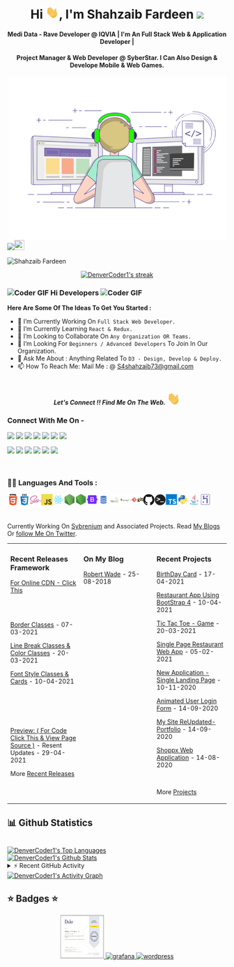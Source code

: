 <!-- First Main Heading -->
<h1 align="center"> Hi <img src="https://raw.githubusercontent.com/ABSphreak/ABSphreak/master/gifs/Hi.gif" width="30px">, I'm Shahzaib Fardeen <img src="https://emojis.slackmojis.com/emojis/images/1531849430/4246/blob-sunglasses.gif?1531849430" width="28"/> </h1>


<!-- Brief Text About Myself -->
<h4 align="center"> Medi Data - Rave Developer @ IQVIA | I'm An Full Stack Web & Application Developer | </h4>
<h4 align="center"> Project Manager & Web Developer @ SyberStar. I Can Also Design & Develope Mobile & Web Games. </h4>


<!-- Typing Master Picture --> 
<img align="right" alt="GIF" src="https://raw.githubusercontent.com/devSouvik/devSouvik/master/gif3.gif" width="500"/>
<br />
<br />


<!-- My Portfolio Bars -->
[<img src="https://img.shields.io/badge/-My_Website-000000?style=social&logo=google" />]()<img src="https://github.com/Yaseen549/Yaseen549/blob/main/live.gif" alt="" width="23" height="23">


<!-- Profile Views -->
<p align="left"> <img src="https://komarev.com/ghpvc/?username=Shahzaibfardeen" alt="Shahzaib Fardeen" /> </p>


<!-- Center Social Icons Follow Tabs
<p align="center">
  <a href="https://www.youtube.com/c/DevProTips?sub_confirmation=1"><img alt="youtube subscribers" title="Subscribe to my YouTube channel" src="https://freshidea.com/jonah/youtube-api/subscribers-badge.php?color=red&label=Subscribe&style=for-the-badge"/></a> 
  <a href="https://www.youtube.com/c/DevProTips"><img alt="youtube views" title="YouTube views" src="https://freshidea.com/jonah/youtube-api/view-count-badge-temp.php?label=Views&color=e1ad0e&style=for-the-badge#2"/></a> 
  <a href="https://twitter.com/DenverCoder1"><img alt="followers" title="Follow me on Twitter" src="https://img.shields.io/twitter/follow/DenverCoder1?color=55960c&label=Follow&logo=twitter&logoColor=white&style=for-the-badge"/></a>
  <a href="https://github.com/DenverCoder1"><img alt="followers" title="Follow me on Github" src="https://img.shields.io/github/followers/DenverCoder1?color=236ad3&style=for-the-badge&logo=github&label=Follow"/></a>
  <a href="https://github.com/DenverCoder1/Simple-View-Counter"><img alt="views" title="Github views" src="https://freshidea.com/jonah/app/ghpvc/"/></a>
</p> -->


<!-- Github Streaks Stats -->
<p align="center">
  <a href="https://github.com/DenverCoder1/github-readme-streak-stats">
    <img title="🔥 Get streak stats for your profile at git.io/streak-stats" alt="DenverCoder1's streak" src="https://github-readme-streak-stats.herokuapp.com/?user=shahzaibfardeen&theme=black-ice&hide_border=true&stroke=0000&background=060A0CD0"/>
  </a>
</p>


<!-- Skyline
<div align="center"><table>
  <tr><th><a href="https://skyline.github.com/arshdeepsahni/2020"><img width="1000px" src="https://user-images.githubusercontent.com/56549294/109688463-4b205900-7baa-11eb-9a16-e8df056b2e14.gif"></a></th></tr>
</table></div> -->


<!-- Github Streaks Stats - Black & Orange Combo 
[![GitHub Streak](https://github-readme-streak-stats.herokuapp.com/?user=shahzaibfardeen&theme=highcontrast)](https://github.com/DenverCoder1/github-readme-streak-stats)
<br> -->


<!-- Main Content Of The Page -->
### <img src="https://media.giphy.com/media/Veq8KumKpSCcfZ71P1/giphy.gif" alt="Coder GIF" width="23" height="23"> Hi Developers <img src="https://media.giphy.com/media/Veq8KumKpSCcfZ71P1/giphy.gif" alt="Coder GIF" width="23" height="23">


**Here Are Some Of The Ideas To Get You Started :** 
- 🔭 I’m Currently Working On `Full Stack Web Developer.` <br>
- 🌱 I’m Currently Learning `React & Redux.` <br>
- 👯 I’m Looking to Collaborate On `Any Organization OR Teams.` <br>
- 🤔 I’m Looking For `Beginners / Advanced Developers` To Join In Our Organization. <br>
- 💬 Ask Me About : Anything Related To `D3 - Design, Develop & Deploy.` <br>
- 📫 How To Reach Me: Mail Me : @ S4shahzaib73@gmail.com <br>
<br>


<!-- ## 📘 My top open source projects For Later Purpose 
<table>
  <thead align="center">
    <tr border: none;>
      <td><b>📘 Project</b></td>
      <td><b>⭐ Stars</b></td>
      <td><b>🤝 Forks</b></td>
    </tr>
  </thead>
  <tbody>
    <tr>
      <td><a href="https://github.com/DenverCoder1/github-readme-streak-stats"><b>GitHub Readme Streak Stats</b></a></td>
      <td><img alt="Stars" src="https://img.shields.io/github/stars/DenverCoder1/github-readme-streak-stats?style=flat-square&labelColor=343b41"/></td>
      <td><img alt="Forks" src="https://img.shields.io/github/forks/DenverCoder1/github-readme-streak-stats?style=flat-square&labelColor=343b41"/></td>
    </tr>
    <tr>
      <td><a href="https://github.com/DenverCoder1/LaTeX-Gboard-Dictionary"><b>LaTeX-Gboard-Dictionary</b></a></td>
      <td><img alt="Stars" src="https://img.shields.io/github/stars/DenverCoder1/LaTeX-Gboard-Dictionary?style=flat-square&labelColor=343b41"/></td>
      <td><img alt="Forks" src="https://img.shields.io/github/forks/DenverCoder1/LaTeX-Gboard-Dictionary?style=flat-square&labelColor=343b41"/></td>
    </tr>
    <tr>
      <td><a href="https://github.com/DenverCoder1/github-readme-youtube-stats"><b>GitHub Readme YouTube Stats</b></a></td>
      <td><img alt="Stars" src="https://img.shields.io/github/stars/DenverCoder1/github-readme-youtube-stats?style=flat-square&labelColor=343b41"/></td>
      <td><img alt="Forks" src="https://img.shields.io/github/forks/DenverCoder1/github-readme-youtube-stats?style=flat-square&labelColor=343b41"/></td>
    </tr>
    <tr>
      <td><a href="https://github.com/DenverCoder1/unicode-formatter"><b>Unicode Formatter</b></a></td>
      <td><img alt="Stars" src="https://img.shields.io/github/stars/DenverCoder1/unicode-formatter?style=flat-square&labelColor=343b41"/></td>
      <td><img alt="Forks" src="https://img.shields.io/github/forks/DenverCoder1/unicode-formatter?style=flat-square&labelColor=343b41"/></td>
    </tr>
    <tr>
      <td><a href="https://github.com/DenverCoder1/Unedit-for-Reddit"><b>Unedit for Reddit</b></a></td>
      <td><img alt="Stars" src="https://img.shields.io/github/stars/DenverCoder1/Unedit-for-Reddit?style=flat-square&labelColor=343b41"/></td>
      <td><img alt="Forks" src="https://img.shields.io/github/forks/DenverCoder1/Unedit-for-Reddit?style=flat-square&labelColor=343b41"/></td>
    </tr>
  </tbody>
</table>-->


<!-- Find Me On The Web -->
<p align="center">
  <b><i>Let's Connect !! Find Me On The Web.</i></b>
	<img src="https://raw.githubusercontent.com/ABSphreak/ABSphreak/master/gifs/Hi.gif" width="30px">
</p>


<!-- Social Sites & Connecting -->
### Connect With Me On - 

[<img src="https://img.shields.io/badge/-Gmail-000000?style=social&logo=gmail" />](mailto:s4shahzaib73@gmail.com) 
[<img src="https://img.shields.io/badge/-LinkedIn-000000?style=social&logo=linkedin" />](https://www.linkedin.com/in/shahzaib-fardeen/) 
[<img src="https://img.shields.io/badge/-YouTube-000000?style=social&logo=youtube" />]() 
[<img src="https://img.shields.io/badge/-Pinterest-000000?style=social&logo=pinterest" />]() 
[<img src="https://img.shields.io/badge/-Repl.it-000000?style=social&logo=repl.it" />]()
[<img src="https://img.shields.io/badge/-Reddit-000000?style=social&logo=reddit" />]()
[<img src="https://img.shields.io/badge/-Medium-000000?style=social&logo=medium" />]()

[<img src="https://img.shields.io/badge/-Instagram-000000?style=social&logo=instagram" />](https://www.instagram.com/shahzaib_fardeen/)
[<img src="https://img.shields.io/badge/-Twitter-000000?style=social&logo=twitter" />](https://twitter.com/ShahzaibFardeen) 
[<img src="https://img.shields.io/badge/-Discord-000000?style=social&logo=discord" />]()
[<img src="https://img.shields.io/badge/-StackOverflow-000000?style=social&logo=stackoverflow" />]()
[<img src="https://img.shields.io/badge/-Dribbble-000000?style=social&logo=dribbble" />]() 
[<img src="https://img.shields.io/badge/-Behance-000000?style=social&logo=behance" />]()

<br />


<!-- Old Languages Tools Bar Big Size -->
### 👨‍💻 Languages And Tools :

<img align="left" alt="HTML5" width="26px" src="https://raw.githubusercontent.com/github/explore/80688e429a7d4ef2fca1e82350fe8e3517d3494d/topics/html/html.png" />
<img align="left" alt="CSS3" width="26px" src="https://raw.githubusercontent.com/github/explore/80688e429a7d4ef2fca1e82350fe8e3517d3494d/topics/css/css.png" />
<img align="left" alt="Sass" width="26px" src="https://raw.githubusercontent.com/github/explore/80688e429a7d4ef2fca1e82350fe8e3517d3494d/topics/sass/sass.png" />
<img align="left" alt="JS" width="26px" src="https://raw.githubusercontent.com/github/explore/80688e429a7d4ef2fca1e82350fe8e3517d3494d/topics/javascript/javascript.png" />
<img align="left" alt="React" width="26px" src="https://raw.githubusercontent.com/github/explore/80688e429a7d4ef2fca1e82350fe8e3517d3494d/topics/react/react.png" />
<img align="left" alt="Node.js" width="26px" src="https://raw.githubusercontent.com/github/explore/80688e429a7d4ef2fca1e82350fe8e3517d3494d/topics/nodejs/nodejs.png" />
<img align="left" alt="HTML5" width="26px" src="https://raw.githubusercontent.com/devicons/devicon/master/icons/nodejs/nodejs-original.svg" width="25px" height="25px"/>
<img align="left" alt="HTML5" width="26px" src="https://raw.githubusercontent.com/devicons/devicon/master/icons/bootstrap/bootstrap-plain.svg" width="25px" height="25px"/>
<img align="left" alt="SQL" width="26px" src="https://raw.githubusercontent.com/github/explore/80688e429a7d4ef2fca1e82350fe8e3517d3494d/topics/sql/sql.png" />
<img align="left" alt="MySQL" width="26px" src="https://raw.githubusercontent.com/github/explore/80688e429a7d4ef2fca1e82350fe8e3517d3494d/topics/mysql/mysql.png" />
<img align="left" alt="MongoDB" width="26px" src="https://raw.githubusercontent.com/github/explore/80688e429a7d4ef2fca1e82350fe8e3517d3494d/topics/mongodb/mongodb.png" />
<img align="left" alt="Git" width="26px" src="https://raw.githubusercontent.com/github/explore/80688e429a7d4ef2fca1e82350fe8e3517d3494d/topics/git/git.png" />
<img align="left" alt="GitHub" width="26px" src="https://raw.githubusercontent.com/github/explore/78df643247d429f6cc873026c0622819ad797942/topics/github/github.png" />
<img align="left" alt="HTML5" width="26px" src="https://raw.githubusercontent.com/github/explore/80688e429a7d4ef2fca1e82350fe8e3517d3494d/topics/terminal/terminal.png" />
<img align="left" alt="HTML5" width="26px" src="https://raw.githubusercontent.com/devicons/devicon/master/icons/typescript/typescript-original.svg" width="25px" height="25px"/>
<img align="left" alt="HTML5" width="26px" src="https://raw.githubusercontent.com/devicons/devicon/master/icons/python/python-original.svg" width="25px" height="25px"/>
<img align="left" alt="HTML5" width="26px" src="https://raw.githubusercontent.com/devicons/devicon/master/icons/java/java-original.svg" width="25px" height="25px"/>
<img align="left" alt="HTML5" width="26px" src="https://raw.githubusercontent.com/devicons/devicon/master/icons/heroku/heroku-original.svg" width="25px" height="25px"/>
<br />
<br />


<!-- Details / Blog / Recent Table-->
<br>

Currently Working On [Sybrenium](https://github.com/Syber-Lab) and Associated Projects. Read [My Blogs](https://www.linkedin.com/in/shahzaib-fardeen/) Or [follow Me On Twitter](https://twitter.com/shahzaibfardeen).
<table><tr><td valign="top" width="33%">


### Recent Releases Framework
<!-- recent_releases starts -->

[For Online CDN - Click This](https://github.com/Syber-Lab/Sybrenium)

<br> <br>

[Border Classes](https://github.com/Syber-Lab/Sybrenium) - 07-03-2021

[Line Break Classes & Color Classes](https://github.com/Syber-Lab/Sybrenium) - 20-03-2021

[Font Style Classes & Cards](https://github.com/Syber-Lab/Sybrenium) - 10-04-2021

<br> <br> <br> <br>

[Preview: ( For Code Click This & View Page Source )](https://yaseen549.github.io/sybrenium-code-review/) - Resent Updates - 29-04-2021

More [Recent Releases](https://github.com/Syber-Lab/Sybrenium)

<!-- Recent Releases Ends -->
</td><td valign="top" width="33%">


### On My Blog
<!-- Blog Starts -->


[Robert Wade](https://medium.com/@robewawebdesign/how-100-days-of-code-changed-my-life-37cdc891db73) - 25-08-2018


<!-- Blog Ends -->
</td><td valign="top" width="33%">

### Recent Projects
<!-- Starts -->

[BirthDay Card](https://shahzaibfardeen.github.io/Hapie_Bday_Sadu/) - 17-04-2021

[Restaurant App Using BootStrap 4](https://shahzaibfardeen.github.io/Ristorante_Con_Fusion/) - 10-04-2021

[Tic Tac Toe - Game](https://shahzaibfardeen.github.io/Tic_Tac_Toe/) - 20-03-2021

[Single Page Restaurant Web App](https://shahzaibfardeen.github.io/Chinese-Single_Landing_Webpage/index.html) - 05-02-2021

[New Application - Single Landing Page](https://shahzaibfardeen.github.io/Syberstar-Application/) - 10-11-2020

[Animated User Login Form](https://shahzaibfardeen.github.io/Login-Form/) - 14-09-2020

[My Site ReUpdated- Portfolio](https://shahzaibfardeen.github.io/My_Site_Remake/) - 14-09-2020

[Shoppx Web Application](https://shahzaibfardeen.github.io/Syberstore_Shoppx/) - 14-08-2020

<br>

More [Projects](https://github.com/Shahzaibfardeen/Shahzaibfardeen/blob/main/Recent%20Projects.md)

<!-- Ends -->
</td></tr></table>
<!--End Part Of The Table -->


<!-- New App / Web Site Release Site -->
<!-- <div align="center">
	
[![][logo-url]][repo-url]  

**Tailwind CSS Components**  
[ [See repo ↗︎][repo-url] ]
  

</div>

[![][banner-url]][repo-url]  


[logo-url]: https://raw.githubusercontent.com/saadeghi/files/main/daisyui/logo.svg
[repo-url]: https://github.com/saadeghi/daisyui
[banner-url]: https://raw.githubusercontent.com/saadeghi/files/main/daisyui/presentation/dark-theme-wide.png -->
<!-- End Of The Marketing Site -->


<!-- Updated Github Stats -->
## 📊 Github Statistics
<br/>	
	<a href="https://github.com/anuraghazra/github-readme-stats"><img alt="DenverCoder1's Top Languages" src="https://github-readme-stats.vercel.app/api/top-langs/?username=shahzaibfardeen&langs_count=8&layout=compact&theme=react&hide_border=true&bg_color=0D1117" /></a>
	<br />
	<a href="https://github.com/anuraghazra/github-readme-stats"><img alt="DenverCoder1's Github Stats" src="https://github-readme-stats.vercel.app/api?username=shahzaibfardeen&show_icons=true&count_private=true&theme=react&hide_border=true&bg_color=0D1117" /> </a>

<!-- Top Languages White Color 
[![Top Langs](https://github-readme-stats.vercel.app/api/top-langs/?username=shahzaibfardeen&layout=compact)](https://github.com/anuraghazra/github-readme-stats) -->

 <!-- Github Stats White Color 
[![Shahzaib's GitHub stats](https://github-readme-stats.vercel.app/api?username=shahzaibfardeen&show_icons=true)](https://github.com/anuraghazra/github-readme-stats) -->


<details>
  <summary>⚡ Recent GitHub Activity</summary>
  <br/>

<!--START_SECTION:activity-->

1. ❗️  Opened Issue [#001](https://github.com/Syber-Lab/Sybrenium/issues?q=label%3A%22good+first+issue%22+is%3Aissue+is%3Aopen) in [Syber-Lab/Sybrenium](https://github.com/Syber-Lab)
2. 🎉 Merged PR [#97]
3. ❗️  Closed issue [#000](https://github.com/Syber-Lab/syberstar-minified) in [Syberstar Minified](https://github.com/Syber-Lab/syberstar-minified)
4. 💪 Opened PR [#97]
5. 🗣 Commented on [#96]

<!-- END SECTION :Activity -->

</details>
<!-- https://github.com/ashutosh00710/github-readme-activity-graph -->
<!-- Activity Graph -->
<a href="https://github.com/ashutosh00710/github-readme-activity-graph"><img alt="DenverCoder1's Activity Graph" src="https://activity-graph.herokuapp.com/graph?username=shahzaibfardeen&bg_color=0D1117&color=5BCDEC&line=5BCDEC&point=FFFFFF&hide_border=true" /></a>

<!-- Additionals Techs
### Flexible With -
[<img src="https://img.shields.io/badge/-Linux-000000?style=social&logo=linux" />](#)
[<img src="https://img.shields.io/badge/-Windows-000000?style=social&logo=windows" />](#) 
[<img src="https://img.shields.io/badge/-Macintosh-000000?style=social&logo=apple" />](#)
[<img src="https://img.shields.io/badge/-Debian-000000?style=social&logo=debian" />](#) 
[<img src="https://img.shields.io/badge/-Ubuntu-000000?style=social&logo=ubuntu" />](#)
[<img src="https://img.shields.io/badge/-Fedora-000000?style=social&logo=fedora" />](#)
[<img src="https://img.shields.io/badge/-Cent_Os-000000?style=social&logo=centos" />](#)
[<img src="https://img.shields.io/badge/-Android-000000?style=social&logo=android" />](#)
[<img src="https://img.shields.io/badge/-Apple_iOS-000000?style=social&logo=iOS" />](#) -->


<!-- Framework & Stacks Bar
### Frameworks & Stack -
![Flutter](https://img.shields.io/badge/-Flutter-blue?style=for-the-badge&logo=flutter)
![Android](https://img.shields.io/badge/-Android-green?style=for-the-badge&logo=android)
![iOS](https://img.shields.io/badge/-iOS-C0C0C0?style=for-the-badge&logo=apple)
![Flask](https://img.shields.io/badge/-Flask-blue?style=for-the-badge&logo=Flask)
![BootStrap](https://img.shields.io/badge/-Bootstrap-563D7C?style=for-the-badge&logo=bootstrap)
![JavaScript](https://img.shields.io/badge/-Node.js-black?style=for-the-badge&logo=javascript)
![JavaScript](https://img.shields.io/badge/-Express.js-black?style=for-the-badge&logo=javascript)
![My SQL](https://img.shields.io/badge/-MySQL-pink?style=for-the-badge&logo=mysql) -->

<!-- Gaming Tabs
### Gaming Engines -
![Unity3D](https://img.shields.io/badge/-Unity3D-black?style=for-the-badge&logo=unity)
![Construct 2](https://img.shields.io/badge/-Construct_2-000000?style=for-the-badge&logo=construct)
![UnrealEngine](https://img.shields.io/badge/-UnrealEngine-orange?style=for-the-badge&logo=unrealengine)
![GodotEngine](https://img.shields.io/badge/-Godot_Engine-000000?style=for-the-badge&logo=godotengine) -->

<!-- All Programming Languages
### Languages -
![JavaScript](https://img.shields.io/badge/-JavaScript-yellow?style=for-the-badge&logo=JavaScript)
![PHP](https://img.shields.io/badge/-php-black?style=for-the-badge&logo=php)
![jQuery](https://img.shields.io/badge/-jQuery-blue?style=for-the-badge&logo=jQuery)
![MySql](https://img.shields.io/badge/-MySql-orange?style=for-the-badge&logo=MySql)
![MongoDB](https://img.shields.io/badge/-MongoDB-black?style=for-the-badge&logo=MongoDB)
![Python](https://img.shields.io/badge/-Python-F7F7F7?style=for-the-badge&logo=Python)
![Dart](https://img.shields.io/badge/-Dart-152030?style=for-the-badge&logo=Dart)
![Java](https://img.shields.io/badge/-java-F09522?style=for-the-badge&logo=java)
![HTML 5](https://img.shields.io/badge/-HTML5-E34F26?style=for-the-badge&logo=html5&logoColor=white)
![CSS 3](https://img.shields.io/badge/-CSS3-1572B6?style=for-the-badge&logo=css3)
![C](https://img.shields.io/badge/-C-3D46C6?style=for-the-badge&logo=c)
![C++](https://img.shields.io/badge/-C++-00427E?style=for-the-badge&logo=c)
![TypeScript](https://img.shields.io/badge/-TypeScript-blue?style=for-the-badge&logo=TypeScript) -->

<!-- Tools & Techs 
### Tools -
![Git](https://img.shields.io/badge/-Git-black?style=for-the-badge&logo=git)
![GitLab](https://img.shields.io/badge/-GitLab-FCA121?style=for-the-badge&logo=gitlab)
![GitHub](https://img.shields.io/badge/-GitHub-181717?style=for-the-badge&logo=github)
![BitBucket](https://img.shields.io/badge/-BitBucket-2684FF?style=for-the-badge&logo=bitbucket)
![Firebase](https://img.shields.io/badge/-Firebase-181717?style=for-the-badge&logo=firebase)
![Heroku](https://img.shields.io/badge/-Heroku-430098?style=for-the-badge&logo=heroku)
![Netlify](https://img.shields.io/badge/-Netlify-black?style=for-the-badge&logo=Netlify)
![Vercel](https://img.shields.io/badge/-Vercel-blue?style=for-the-badge&logo=Vercel)
![Eclipse](https://img.shields.io/badge/-Eclipse-430098?style=for-the-badge&logo=Eclipse)
![Android](https://img.shields.io/badge/-AndroidStudio-green?style=for-the-badge&logo=Android)
![Anaconda](https://img.shields.io/badge/-Anaconda-181717?style=for-the-badge&logo=anaconda)
![Google Cloud](https://img.shields.io/badge/Google%20Cloud-black?style=for-the-badge&logo=google-cloud) -->


<!-- Github Profile Trophy
<p align="center">
[![trophy](https://github-profile-trophy.vercel.app/?username=shahzaibfardeen)](https://github.com/ryo-ma/github-profile-trophy)
 </p> -->

<h2>⭐ Badges ⭐</h2>

<!-- <p align="center">
  <a href="https://www.credly.com/org/certiprof/badge/scrum-foundation-professional-certificate.1"><img src="https://github.com/keikomori/icons-badges/blob/master/badges/scrum-foundation-professional-certificate.1.png"  width="100" height="100"/>
  <a href="https://www.credly.com/earner/earned/badge/93bb1ef0-7d5d-4a0b-bd96-9b7b542c1677/"><img src="https://github.com/keikomori/icons-badges/blob/master/badges/cybersecurity-essentials.png" alt="grafana" width="100" height="100"/>
  <a href="https://www.credly.com/badges/2a093b9f-925d-43d0-932f-ad1fca326901/public_url"><img src="https://github.com/keikomori/icons-badges/blob/master/badges/networking-academy-learn-a-thon-2021.1.png" alt="wordpress" width="100" height="100"/>
</p> -->

<p align="center">
  <a href="https://www.coursera.org/account/accomplishments/verify/U4X4F8M7LBLF"><img src="Certificates/Certificate.jpg"  width="100" height="100"/>  
  <a href="https://www.credly.com/earner/earned/badge/93bb1ef0-7d5d-4a0b-bd96-9b7b542c1677/"><img src="https://github.com/keikomori/icons-badges/blob/master/badges/cybersecurity-essentials.png" alt="grafana" width="100" height="100"/>
  <a href="https://www.credly.com/badges/2a093b9f-925d-43d0-932f-ad1fca326901/public_url"><img src="https://github.com/keikomori/icons-badges/blob/master/badges/networking-academy-learn-a-thon-2021.1.png" alt="wordpress" width="100" height="100"/>
</p>
